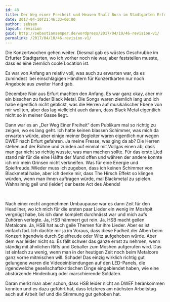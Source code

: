```yaml
---
id: 48
title: Der Weg einer Freiheit und Heaven Shall Burn im Stadtgarten Erfurt
date: 2017-04-10T21:46:33+00:00
author: sebsem
layout: revision
guid: http://sebastiansemper.de/wordpress/2017/04/10/46-revision-v1/
permalink: /2017/04/10/46-revision-v1/
---
```

Die Konzertwochen gehen weiter. Diesmal gab es wüstes Geschrubbe im Erfurter Stadtgarten, wo ich vorher noch nie war, aber feststellen musste, dass es eine ziemlich coole Location ist.

Es war von Anfang an relativ voll, was auch zu erwarten war, da es zumindest  bei einschlägigen Händlern für Konzertkarten nur noch Angebote aus zweiter Hand gab.

Décembre Noir aus Erfurt machten den Anfang. Es war ganz okay, aber mir ein bisschen zu fader Black Metal. Die Songs waren ziemlich lang und ich habe eigentlich nicht geblickt, was die Herren auf musikalischer Ebene von mir wollten, aber das lag vielleicht auch daran, dass Black Metal eigentlich nicht so in meiner Gasse liegt.

Dann war es an &#8222;Der Weg Einer Freiheit&#8220; dem Publikum mal so richtig zu zeigen, wo es lang geht. Ich hatte keinen blassen Schimmer, was mich da erwarten würde, aber einige meiner Begleiter waren eigentlich nur wegen DWEF nach Erfurt gefahren. Ja meine Fresse, was ging da ab? Die Herren stehen auf der Bühne und zünden auf einmal mit Vollgas einen ab, dass man gar nicht so richtig wusste, was man machen sollte. Für das erste Lied stand mir für die eine Hälfte der Mund offen und währen der andere konnte ich mir mein Grinsen nicht verkneifen. Was für eine Energie und Spielfreude.!Wieder muss ich zugeben, dass ich keinen Schimmer von Blackmetal habe, aber ich denke mir, dass The Hirsch Effekt so klingen würden, wenn man ihnen auftragen würde, mal Blackmetal zu spielen. Wahnsinnig geil und (leider) der beste Act des Abends!

&nbsp;

Nach einer recht angenehmen Umbaupause war es dann Zeit für den Headliner, wo ich mich für die ersten paar Lieder ein wenig im Moshpit vergnügt habe, bis ich dann komplett durchnässt war und mich aufs Zuhören verlegte. Ja, HSB hämmert gut rein. Ja, HSB macht geilen Metalcore. Ja, HSB hat auch geile Themen für ihre Lieder. Aber es ist einfach fad. Ich dachte mir ja im Voraus, dass diese Fadheit der Alben beim Konzert irgendwie durch Spielfreude oder Witz aufgehoben würde. Aber dem war leider nicht so. Es fällt schwer das ganze ernst zu nehmen, wenn ständig mit ähnlichen Riffs und Geballer zum Moshen aufgerufen wird. Das ist einfach zu wenig, wenn man in der heutigen Zeit noch beim Metalcore ganz vorne mitmischen will. Schade! Das einzig wirklich richtig gut gelungene waren die Videoeinblendungen auf den LED-Panels, die irgendwelche gesellschaftskritischen Dinge eingeblendet haben, wie eine abstürzende Hindenburg oder marschierende Soldaten.

Daran merkt man aber schon, dass HSB leider nicht an DWEF herankommen konnten und es dazu geführt hat, dass letzteres am nächsten Arbeitstag auch auf Arbeit lief und die Stimmung gut gehoben hat.